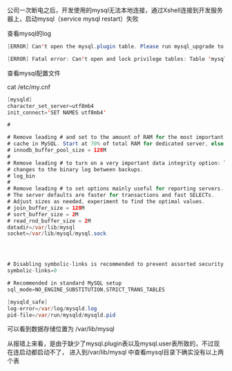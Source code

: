 公司一次断电之后，开发使用的mysql无法本地连接，通过Xshell连接到开发服务器上，启动mysql（service mysql restart）失败

查看mysql的log

```java
[ERROR] Can't open the mysql.plugin table. Please run mysql_upgrade to create it.

[ERROR] Fatal error: Can't open and lock privilege tables: Table 'mysql.user' doesn't exist

```

查看mysql配置文件

cat /etc/my.cnf

```java
[mysqld]
character_set_server=utf8mb4
init_connect='SET NAMES utf8mb4'

#

# Remove leading # and set to the amount of RAM for the most important data
# cache in MySQL. Start at 70% of total RAM for dedicated server, else 10%.
# innodb_buffer_pool_size = 128M
#
# Remove leading # to turn on a very important data integrity option: logging
# changes to the binary log between backups.
# log_bin
#
# Remove leading # to set options mainly useful for reporting servers.
# The server defaults are faster for transactions and fast SELECTs.
# Adjust sizes as needed, experiment to find the optimal values.
# join_buffer_size = 128M
# sort_buffer_size = 2M
# read_rnd_buffer_size = 2M
datadir=/var/lib/mysql
socket=/var/lib/mysql/mysql.sock




# Disabling symbolic-links is recommended to prevent assorted security risks
symbolic-links=0

# Recommended in standard MySQL setup
sql_mode=NO_ENGINE_SUBSTITUTION,STRICT_TRANS_TABLES

[mysqld_safe]
log-error=/var/log/mysqld.log
pid-file=/var/run/mysqld/mysqld.pid
```

可以看到数据存储位置为 /var/lib/mysql


从报错上来看，是由于缺少了mysql.plugin表以及mysql.user表所致的，不过现在连启动都启动不了，
进入到/var/lib/mysql 中查看mysql目录下确实没有以上两个表

